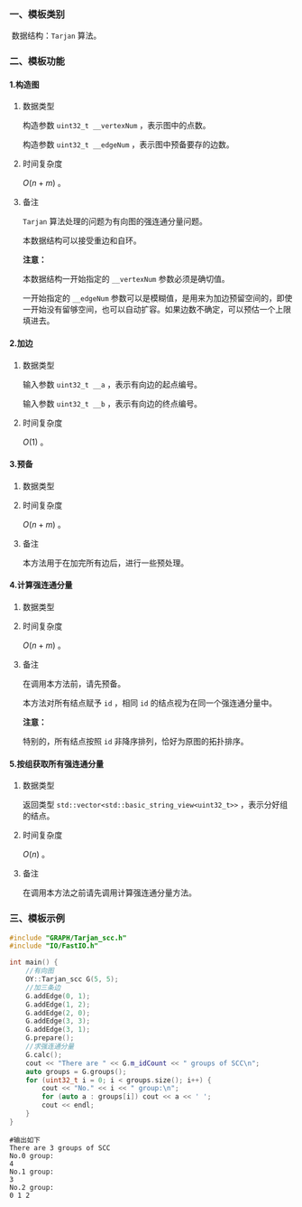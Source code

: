 ### 一、模板类别

​	数据结构：`Tarjan` 算法。

### 二、模板功能

#### 1.构造图

1. 数据类型

   构造参数 `uint32_t __vertexNum`​ ，表示图中的点数。

   构造参数 `uint32_t __edgeNum` ，表示图中预备要存的边数。

2. 时间复杂度

   $O(n+m)$ 。

3. 备注

   `Tarjan` 算法处理的问题为有向图的强连通分量问题。

   本数据结构可以接受重边和自环。
   
   **注意：**

   本数据结构一开始指定的 `__vertexNum` 参数必须是确切值。
   
   一开始指定的 `__edgeNum` 参数可以是模糊值，是用来为加边预留空间的，即使一开始没有留够空间，也可以自动扩容。如果边数不确定，可以预估一个上限填进去。

#### 2.加边

1. 数据类型

   输入参数 `uint32_t __a`​ ，表示有向边的起点编号。

   输入参数 `uint32_t __b` ，表示有向边的终点编号。

2. 时间复杂度

   $O(1)$ 。


#### 3.预备

1. 数据类型

2. 时间复杂度

   $O(n+m)$ 。

3. 备注

   本方法用于在加完所有边后，进行一些预处理。

#### 4.计算强连通分量

1. 数据类型

2. 时间复杂度

   $O(n+m)$ 。

3. 备注

   在调用本方法前，请先预备。
   
   本方法对所有结点赋予 `id` ，相同 `id` 的结点视为在同一个强连通分量中。
   
   **注意：**
   
   特别的，所有结点按照 `id` 非降序排列，恰好为原图的拓扑排序。


#### 5.按组获取所有强连通分量

1. 数据类型

   返回类型 `std::vector<std::basic_string_view<uint32_t>>` ，表示分好组的结点。

2. 时间复杂度

   $O(n)$ 。

3. 备注

   在调用本方法之前请先调用计算强连通分量方法。
   

### 三、模板示例

```c++
#include "GRAPH/Tarjan_scc.h"
#include "IO/FastIO.h"

int main() {
    //有向图
    OY::Tarjan_scc G(5, 5);
    //加三条边
    G.addEdge(0, 1);
    G.addEdge(1, 2);
    G.addEdge(2, 0);
    G.addEdge(3, 3);
    G.addEdge(3, 1);
    G.prepare();
    //求强连通分量
    G.calc();
    cout << "There are " << G.m_idCount << " groups of SCC\n";
    auto groups = G.groups();
    for (uint32_t i = 0; i < groups.size(); i++) {
        cout << "No." << i << " group:\n";
        for (auto a : groups[i]) cout << a << ' ';
        cout << endl;
    }
}
```

```
#输出如下
There are 3 groups of SCC
No.0 group:
4 
No.1 group:
3 
No.2 group:
0 1 2 

```

